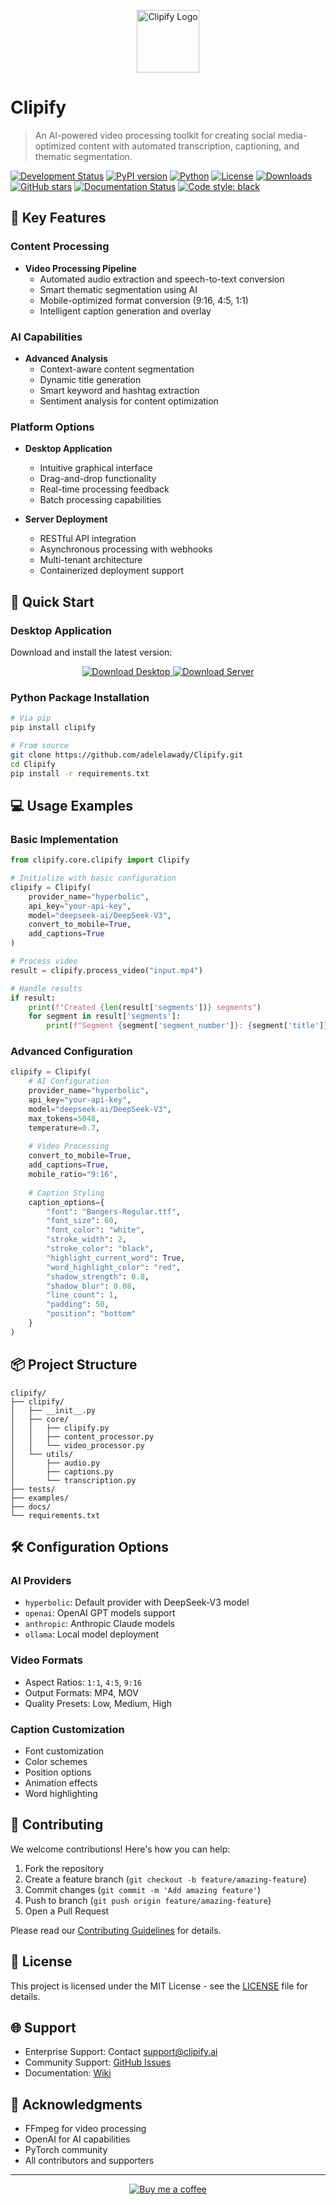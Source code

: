 <p align="center">
  <img src="https://github.com/user-attachments/assets/58aecd53-d720-4716-96f2-002beebb52b3" alt="Clipify Logo" width="100"/>
</p>

# Clipify

> An AI-powered video processing toolkit for creating social media-optimized content with automated transcription, captioning, and thematic segmentation.

[![Development Status](https://img.shields.io/badge/status-beta-yellow.svg)](https://github.com/adelelawady/clipify)
[![PyPI version](https://img.shields.io/pypi/v/clipify.svg)](https://pypi.org/project/clipify/)
[![Python](https://img.shields.io/badge/python-3.8%2B-blue.svg)](https://github.com/adelelawady/clipify)
[![License](https://img.shields.io/pypi/l/clipify.svg)](https://github.com/adelelawady/clipify/blob/main/LICENSE)
[![Downloads](https://img.shields.io/pypi/dm/clipify.svg)](https://pypi.org/project/clipify/)
[![GitHub stars](https://img.shields.io/github/stars/adelelawady/Clipify.svg)](https://github.com/adelelawady/Clipify/stargazers)
[![Documentation Status](https://img.shields.io/badge/docs-passing-brightgreen.svg)](https://github.com/adelelawady/Clipify#readme)
[![Code style: black](https://img.shields.io/badge/code%20style-black-000000.svg)](https://github.com/psf/black)

## 🌟 Key Features

### Content Processing
- **Video Processing Pipeline**
  - Automated audio extraction and speech-to-text conversion
  - Smart thematic segmentation using AI
  - Mobile-optimized format conversion (9:16, 4:5, 1:1)
  - Intelligent caption generation and overlay

### AI Capabilities
- **Advanced Analysis**
  - Context-aware content segmentation
  - Dynamic title generation
  - Smart keyword and hashtag extraction
  - Sentiment analysis for content optimization

### Platform Options
- **Desktop Application**
  - Intuitive graphical interface
  - Drag-and-drop functionality
  - Real-time processing feedback
  - Batch processing capabilities

- **Server Deployment**
  - RESTful API integration
  - Asynchronous processing with webhooks
  - Multi-tenant architecture
  - Containerized deployment support

## 🚀 Quick Start

### Desktop Application

Download and install the latest version:

<p align="center">
  <a href="https://github.com/adelelawady/clipify-hub/releases/download/latest/clipify-hub-installer.exe">
    <img src="https://img.shields.io/badge/Download-Desktop%20App-blue?style=for-the-badge&logo=windows" alt="Download Desktop">
  </a>
  <a href="https://github.com/adelelawady/clipify-hub/releases/download/latest/clipify-hub-server.exe">
    <img src="https://img.shields.io/badge/Download-Server-green?style=for-the-badge&logo=docker" alt="Download Server">
  </a>
</p>

### Python Package Installation

```bash
# Via pip
pip install clipify

# From source
git clone https://github.com/adelelawady/Clipify.git
cd Clipify
pip install -r requirements.txt
```

## 💻 Usage Examples

### Basic Implementation
```python
from clipify.core.clipify import Clipify

# Initialize with basic configuration
clipify = Clipify(
    provider_name="hyperbolic",
    api_key="your-api-key",
    model="deepseek-ai/DeepSeek-V3",
    convert_to_mobile=True,
    add_captions=True
)

# Process video
result = clipify.process_video("input.mp4")

# Handle results
if result:
    print(f"Created {len(result['segments'])} segments")
    for segment in result['segments']:
        print(f"Segment {segment['segment_number']}: {segment['title']}")
```

### Advanced Configuration
```python
clipify = Clipify(
    # AI Configuration
    provider_name="hyperbolic",
    api_key="your-api-key",
    model="deepseek-ai/DeepSeek-V3",
    max_tokens=5048,
    temperature=0.7,
    
    # Video Processing
    convert_to_mobile=True,
    add_captions=True,
    mobile_ratio="9:16",
    
    # Caption Styling
    caption_options={
        "font": "Bangers-Regular.ttf",
        "font_size": 60,
        "font_color": "white",
        "stroke_width": 2,
        "stroke_color": "black",
        "highlight_current_word": True,
        "word_highlight_color": "red",
        "shadow_strength": 0.8,
        "shadow_blur": 0.08,
        "line_count": 1,
        "padding": 50,
        "position": "bottom"
    }
)
```

## 📦 Project Structure
```
clipify/
├── clipify/
│   ├── __init__.py
│   ├── core/
│   │   ├── clipify.py
│   │   ├── content_processor.py
│   │   └── video_processor.py
│   └── utils/
│       ├── audio.py
│       ├── captions.py
│       └── transcription.py
├── tests/
├── examples/
├── docs/
└── requirements.txt
```

## 🛠️ Configuration Options

### AI Providers
- `hyperbolic`: Default provider with DeepSeek-V3 model
- `openai`: OpenAI GPT models support
- `anthropic`: Anthropic Claude models
- `ollama`: Local model deployment

### Video Formats
- Aspect Ratios: `1:1`, `4:5`, `9:16`
- Output Formats: MP4, MOV
- Quality Presets: Low, Medium, High

### Caption Customization
- Font customization
- Color schemes
- Position options
- Animation effects
- Word highlighting

## 🤝 Contributing

We welcome contributions! Here's how you can help:

1. Fork the repository
2. Create a feature branch (`git checkout -b feature/amazing-feature`)
3. Commit changes (`git commit -m 'Add amazing feature'`)
4. Push to branch (`git push origin feature/amazing-feature`)
5. Open a Pull Request

Please read our [Contributing Guidelines](CONTRIBUTING.md) for details.

## 📄 License

This project is licensed under the MIT License - see the [LICENSE](LICENSE) file for details.

## 🌐 Support

- Enterprise Support: Contact support@clipify.ai
- Community Support: [GitHub Issues](https://github.com/adelelawady/Clipify/issues)
- Documentation: [Wiki](https://github.com/adelelawady/Clipify/wiki)

## 🙏 Acknowledgments

- FFmpeg for video processing
- OpenAI for AI capabilities
- PyTorch community
- All contributors and supporters

---

<p align="center">
  <a href="https://buymeacoffee.com/adel50ali5b">
    <img src="https://img.shields.io/badge/Buy%20me%20a%20coffee-☕-yellow.svg" alt="Buy me a coffee">
  </a>
</p>